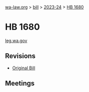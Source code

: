 [wa-law.org](/) > [bill](/bill/) > [2023-24](/bill/2023-24/) > [HB 1680](/bill/2023-24/hb/1680/)

# HB 1680
[leg.wa.gov](https://app.leg.wa.gov/billsummary?BillNumber=1680&Year=2023&Initiative=false)

## Revisions
* [Original Bill](1/)

## Meetings